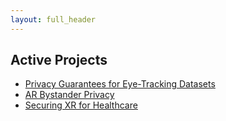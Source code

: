 ```yaml
---
layout: full_header
---
```


## Active Projects

- [Privacy Guarantees for Eye-Tracking Datasets](./project_pages/privacy_datasets)
- [AR Bystander Privacy](./project_pages/bystander_privacy)
- [Securing XR for Healthcare](./project_pages/securing_xr)